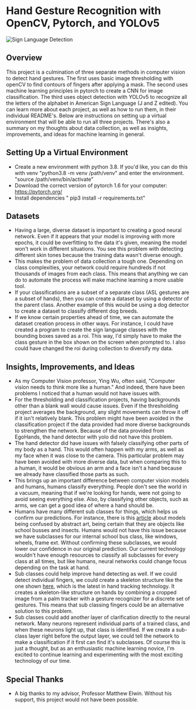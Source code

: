 # Hand Gesture Recognition with OpenCV, Pytorch, and YOLOv5


![Sign Language Detection](all_three.gif)

##   


## Overview


This project is a culmination of three separate methods in computer vision to detect hand gestures.  The first uses basic image thresholding with openCV to find contours of fingers after applying a mask.  The second uses machine learning principles in pytorch to create a CNN for image classification.  The third uses object detection with YOLOv5 to recognize all the letters of the alphabet in American Sign Language (J and Z edited).  You can learn more about each project, as well as how to run them, in their individual README's. Below are instructions on setting up a virtual environment that will be able to run all three projects. There's also a summary on my thoughts about data collection, as well as insights, improvements, and ideas for machine learning in general.

## Setting Up a Virtual Environment
- Create a new environment with python 3.8.  If you'd like, you can do this with venv "python3.8 -m venv /path/venv" and enter the environment. "source /path/venv/bin/activate"
- Download the correct version of pytorch 1.6 for your computer: https://pytorch.org/
- Install dependencies " pip3 install -r requirements.txt"

## Datasets
- Having a large, diverse dataset is important to creating a good neural network.  Even if it appears that your model is improving with more epochs, it could be overfitting to the data it's given, meaning the model won't work in different situations.  You see this problem with detecting different skin tones because the training data wasn't diverse enough.
- This makes the problem of data collection a tough one.  Depending on class complexities, your network could require hundreds if not thousands of images from each class.  This means that anything we can do to automate the process will make machine learning a more usable tool.
- If your classifications are a subset of a separate class (ASL gestures are a subset of hands), then you can create a dataset by using a detector of the parent class. Another example of this would be using a dog detector to create a dataset to classify different dog breeds.
- If we know certain properties ahead of time, we can automate the dataset creation process in other ways.  For instance, I could have created a program to create the sign language classes with the bounding boxes saved as a roi. This way, I'd simply have to make the class gesture in the box shown on the screen when prompted to.  I also could have changed the roi during collection to diversify my data.

## Insights, Improvements, and Ideas
- As my Computer Vision professor, Ying Wu, often said, "Computer vision needs to think more like a human."  And indeed, there have been problems I noticed that a human would not have issues with.
- For the thresholding and classification projects, having backgrounds other than a blank wall would cause issues.  Even if the thresholding project averages the background, any slight movements can throw it off if it isn't relatively blank.  This problem might have been avoided in the classification project if the data provided had more diverse backgrounds to strengthen the network. Because of the data provided from EgoHands, the hand detector with yolo did not have this problem.  
- The hand detector did have issues with falsely classifying other parts of my body as a hand.  This would often happen with my arms, as well as my face when it was close to the camera.  This particular problem may have been avoided with more diverse data, but when comparing this to a human, it would be obvious an arm and a face isn't a hand because we already have classified those parts as such.  
- This brings up an important difference between computer vision models and humans, humans classify everything.  People don't see the world in a vacuum, meaning that if we're looking for hands, were not going to avoid seeing everything else.  Also, by classifying other objects, such as arms, we can get a good idea of where a hand should be.
- Humans have many different sub classes for things, which helps us confirm our predictions. For instance, there is this [article](https://www.wired.com/2015/01/simple-pictures-state-art-ai-still-cant-recognize/) about models being confused by abstract art, being certain that they are objects like school busses and insects.   Humans would not have this issue because we have subclasses for our internal school bus class, like windows, wheels, frame ext.  Without confirming these subclasses, we would lower our confidence in our original prediction.  Our current technology wouldn't have enough resources to classify all subclasses for every class at all times, but like humans, neural networks could change focus depending on the task at hand.
- Sub classes could help improve hand detecting as well.  If we could detect individual fingers, we could create a skeleton structure like the one shown [here](https://ai.googleblog.com/2019/08/on-device-real-time-hand-tracking-with.html), which is the latest in hand tracking technology.  It creates a skeleton-like structure on hands by combining a cropped image from a palm tracker with a gesture recognizer for a discrete set of gestures.  This means that sub classing fingers could be an alternative solution to this problem.
- Sub classes could add another layer of clarification directly to the neural network.  Many neurons represent individual parts of a trained class, and when these neurons light up, that class is identified.  If we create a sub-class layer right before the output layer, we could tell the network to make a classification if it first can find it's subclasses. Of course this is just a thought, but as an enthusiastic machine learning novice, I'm excited to continue learning and experimenting with the most exciting technology of our time.


## Special Thanks
- A big thanks to my advisor, Professor Matthew Elwin.  Without his support, this project would not have been possible.
